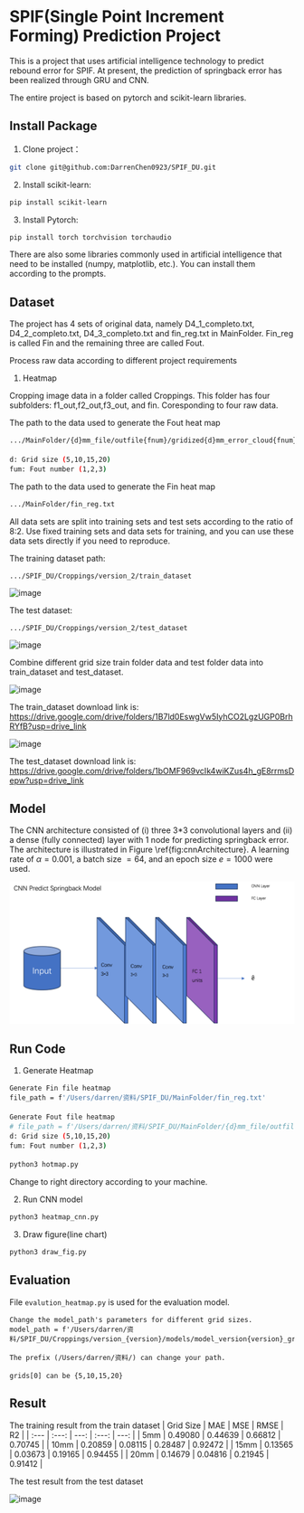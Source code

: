 # SPIF(Single Point Increment Forming) Prediction Project

This is a project that uses artificial intelligence technology to predict rebound error for SPIF.
At present, the prediction of springback error has been realized through GRU and CNN.

The entire project is based on pytorch and scikit-learn libraries.

## Install Package

1. Clone project：

```bash
git clone git@github.com:DarrenChen0923/SPIF_DU.git
```

2. Install scikit-learn:
```bash
pip install scikit-learn
```

3. Install Pytorch:
```bash
pip install torch torchvision torchaudio
```
There are also some libraries commonly used in artificial intelligence that need to be installed (numpy, matplotlib, etc.). You can install them according to the prompts.

## Dataset
The project has 4 sets of original data, namely D4_1_completo.txt, D4_2_completo.txt, D4_3_completo.txt and fin_reg.txt in MainFolder. Fin_reg is called Fin and the remaining three are called Fout.

Process raw data according to different project requirements

1. Heatmap

Cropping image data in a folder called Croppings.
This folder has four subfolders: f1_out,f2_out,f3_out, and fin. Coresponding to four raw data.

The path to the data used to generate the Fout heat map
```bash
.../MainFolder/{d}mm_file/outfile{fnum}/gridized{d}mm_error_cloud{fnum}.txt

d: Grid size (5,10,15,20)
fum: Fout number (1,2,3)
```

The path to the data used to generate the Fin heat map
```bash
.../MainFolder/fin_reg.txt
```


All data sets are split into training sets and test sets according to the ratio of 8:2. Use fixed training sets and data sets for training, and you can use these data sets directly if you need to reproduce.

The training dataset path:

```
.../SPIF_DU/Croppings/version_2/train_dataset

```

<img width="288" alt="image" src="https://github.com/DarrenChen0923/SPIF_DU/assets/52141602/490c7449-5293-4ee2-a30a-5c2d5c01b81f">

The test dataset:

```
.../SPIF_DU/Croppings/version_2/test_dataset

```


<img width="286" alt="image" src="https://github.com/DarrenChen0923/SPIF_DU/assets/52141602/0bb11c3a-0d99-4f3f-adc3-4da38a57ff37">


Combine different grid size train folder data and test folder data into train_dataset and test_dataset.

<img width="163" alt="image" src="https://github.com/DarrenChen0923/SPIF_DU/assets/52141602/a73bc23f-985d-472b-9e90-f33a2f05402b">


The train_dataset download link is:  
https://drive.google.com/drive/folders/1B7ld0EswgVw5IyhCO2LgzUGP0BrhRYfB?usp=drive_link  


<img width="165" alt="image" src="https://github.com/DarrenChen0923/SPIF_DU/assets/52141602/60734548-fcf3-441e-9182-8e9e134e8a32">


The test_dataset download link is:  
https://drive.google.com/drive/folders/1bOMF969vcIk4wiKZus4h_gE8rrmsDepw?usp=drive_link


## Model
The CNN architecture consisted of (i) three 3*3 convolutional layers and (ii) a dense (fully connected) layer with 1 node for predicting springback error. The architecture is illustrated in Figure \ref{fig:cnnArchitecture}. A learning rate of $\alpha = 0.001$, a batch size $= 64$, and an epoch size $e = 1000$ were used. 

![My Image](Croppings/Architecutre.png)

## Run Code

1. Generate Heatmap

```bash
Generate Fin file heatmap
file_path = f'/Users/darren/资料/SPIF_DU/MainFolder/fin_reg.txt'

Generate Fout file heatmap
# file_path = f'/Users/darren/资料/SPIF_DU/MainFolder/{d}mm_file/outfile{fnum}/gridized{d}mm_error_cloud{fnum}.txt'
d: Grid size (5,10,15,20)
fum: Fout number (1,2,3)

python3 hotmap.py
```
Change to right directory according to your machine.

2. Run CNN model

```bash
python3 heatmap_cnn.py

```

3. Draw figure(line chart)

```bash
python3 draw_fig.py
```

## Evaluation

File `evalution_heatmap.py` is used for the evaluation model.

```
Change the model_path's parameters for different grid sizes.
model_path = f'/Users/darren/资料/SPIF_DU/Croppings/version_{version}/models/model_version{version}_grid{grids[0]}_epo{num_epochs}_batch{batch}_lr{learning_rate}.pth'

The prefix (/Users/darren/资料/) can change your path.

grids[0] can be {5,10,15,20}

```


## Result
The training result from the train dataset
| Grid Size | MAE | MSE | RMSE | R2 |
| :---         |     :---:      |          ---: |     :---:      |          ---: |
| 5mm   | 0.49080    | 0.44639   | 0.66812    | 0.70745      |
| 10mm  | 0.20859    | 0.08115   | 0.28487    | 0.92472      |
| 15mm  | 0.13565    | 0.03673   | 0.19165    | 0.94455      |
| 20mm  | 0.14679    | 0.04816   | 0.21945    | 0.91412      |

The test result from the test dataset

<img width="397" alt="image" src="https://github.com/DarrenChen0923/SPIF_DU/assets/52141602/3e1a1d21-274b-4cf0-8889-71f3aa3c5a9a">


